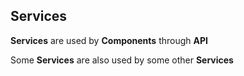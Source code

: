 ## Services

__Services__ are used by __Components__ through __API__

Some __Services__ are also used by some other __Services__